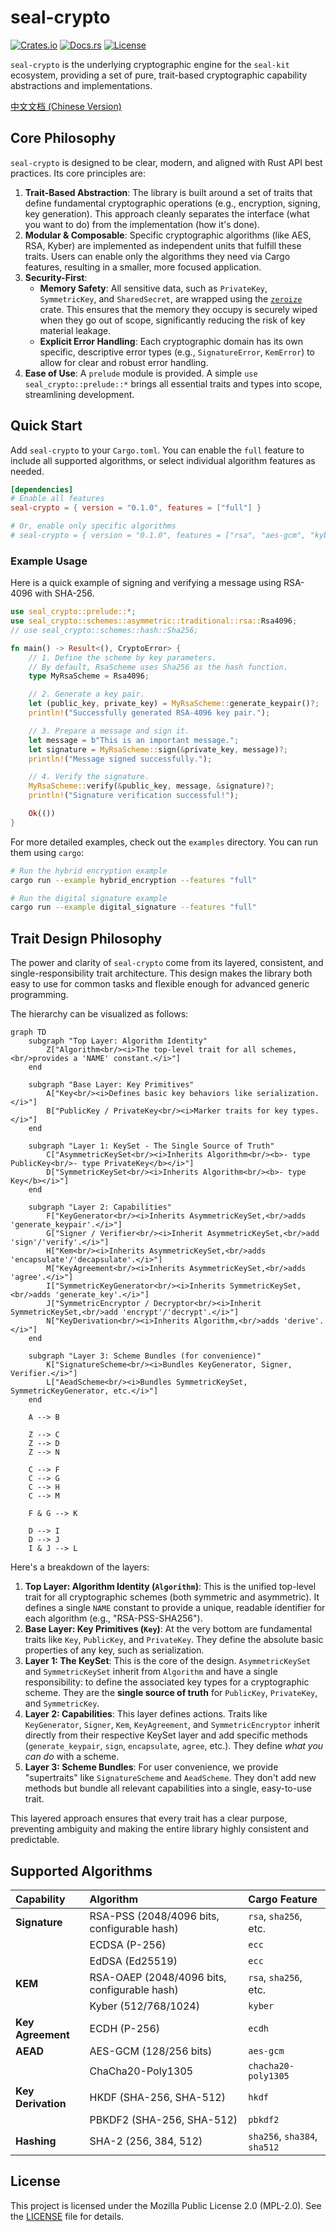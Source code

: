 # seal-crypto

[![Crates.io](https://img.shields.io/crates/v/seal-crypto.svg)](https://crates.io/crates/seal-crypto)
[![Docs.rs](https://docs.rs/seal-crypto/badge.svg)](https://docs.rs/seal-crypto)
[![License](https://img.shields.io/badge/license-MPL--2.0-blue.svg)](./LICENSE)

`seal-crypto` is the underlying cryptographic engine for the `seal-kit` ecosystem, providing a set of pure, trait-based cryptographic capability abstractions and implementations.

[中文文档 (Chinese Version)](README_CN.md)

## Core Philosophy

`seal-crypto` is designed to be clear, modern, and aligned with Rust API best practices. Its core principles are:

1.  **Trait-Based Abstraction**: The library is built around a set of traits that define fundamental cryptographic operations (e.g., encryption, signing, key generation). This approach cleanly separates the interface (what you want to do) from the implementation (how it's done).
2.  **Modular & Composable**: Specific cryptographic algorithms (like AES, RSA, Kyber) are implemented as independent units that fulfill these traits. Users can enable only the algorithms they need via Cargo features, resulting in a smaller, more focused application.
3.  **Security-First**:
    *   **Memory Safety**: All sensitive data, such as `PrivateKey`, `SymmetricKey`, and `SharedSecret`, are wrapped using the [`zeroize`](https://crates.io/crates/zeroize) crate. This ensures that the memory they occupy is securely wiped when they go out of scope, significantly reducing the risk of key material leakage.
    *   **Explicit Error Handling**: Each cryptographic domain has its own specific, descriptive error types (e.g., `SignatureError`, `KemError`) to allow for clear and robust error handling.
4.  **Ease of Use**: A `prelude` module is provided. A simple `use seal_crypto::prelude::*` brings all essential traits and types into scope, streamlining development.

## Quick Start

Add `seal-crypto` to your `Cargo.toml`. You can enable the `full` feature to include all supported algorithms, or select individual algorithm features as needed.

```toml
[dependencies]
# Enable all features
seal-crypto = { version = "0.1.0", features = ["full"] }

# Or, enable only specific algorithms
# seal-crypto = { version = "0.1.0", features = ["rsa", "aes-gcm", "kyber"] }
```

### Example Usage

Here is a quick example of signing and verifying a message using RSA-4096 with SHA-256.

```rust
use seal_crypto::prelude::*;
use seal_crypto::schemes::asymmetric::traditional::rsa::Rsa4096;
// use seal_crypto::schemes::hash::Sha256;

fn main() -> Result<(), CryptoError> {
    // 1. Define the scheme by key parameters.
    // By default, RsaScheme uses Sha256 as the hash function.
    type MyRsaScheme = Rsa4096;

    // 2. Generate a key pair.
    let (public_key, private_key) = MyRsaScheme::generate_keypair()?;
    println!("Successfully generated RSA-4096 key pair.");

    // 3. Prepare a message and sign it.
    let message = b"This is an important message.";
    let signature = MyRsaScheme::sign(&private_key, message)?;
    println!("Message signed successfully.");

    // 4. Verify the signature.
    MyRsaScheme::verify(&public_key, message, &signature)?;
    println!("Signature verification successful!");

    Ok(())
}
```

For more detailed examples, check out the `examples` directory. You can run them using `cargo`:

```sh
# Run the hybrid encryption example
cargo run --example hybrid_encryption --features "full"

# Run the digital signature example
cargo run --example digital_signature --features "full"
```

## Trait Design Philosophy

The power and clarity of `seal-crypto` come from its layered, consistent, and single-responsibility trait architecture. This design makes the library both easy to use for common tasks and flexible enough for advanced generic programming.

The hierarchy can be visualized as follows:

```mermaid
graph TD
    subgraph "Top Layer: Algorithm Identity"
        Z["Algorithm<br/><i>The top-level trait for all schemes,<br/>provides a 'NAME' constant.</i>"]
    end

    subgraph "Base Layer: Key Primitives"
        A["Key<br/><i>Defines basic key behaviors like serialization.</i>"]
        B["PublicKey / PrivateKey<br/><i>Marker traits for key types.</i>"]
    end

    subgraph "Layer 1: KeySet - The Single Source of Truth"
        C["AsymmetricKeySet<br/><i>Inherits Algorithm<br/><b>- type PublicKey<br/>- type PrivateKey</b></i>"]
        D["SymmetricKeySet<br/><i>Inherits Algorithm<br/><b>- type Key</b></i>"]
    end

    subgraph "Layer 2: Capabilities"
        F["KeyGenerator<br/><i>Inherits AsymmetricKeySet,<br/>adds 'generate_keypair'.</i>"]
        G["Signer / Verifier<br/><i>Inherit AsymmetricKeySet,<br/>add 'sign'/'verify'.</i>"]
        H["Kem<br/><i>Inherits AsymmetricKeySet,<br/>adds 'encapsulate'/'decapsulate'.</i>"]
        M["KeyAgreement<br/><i>Inherits AsymmetricKeySet,<br/>adds 'agree'.</i>"]
        I["SymmetricKeyGenerator<br/><i>Inherits SymmetricKeySet,<br/>adds 'generate_key'.</i>"]
        J["SymmetricEncryptor / Decryptor<br/><i>Inherit SymmetricKeySet,<br/>add 'encrypt'/'decrypt'.</i>"]
        N["KeyDerivation<br/><i>Inherits Algorithm,<br/>adds 'derive'.</i>"]
    end
    
    subgraph "Layer 3: Scheme Bundles (for convenience)"
        K["SignatureScheme<br/><i>Bundles KeyGenerator, Signer, Verifier.</i>"]
        L["AeadScheme<br/><i>Bundles SymmetricKeySet, SymmetricKeyGenerator, etc.</i>"]
    end

    A --> B

    Z --> C
    Z --> D
    Z --> N
    
    C --> F
    C --> G
    C --> H
    C --> M
    
    F & G --> K

    D --> I
    D --> J
    I & J --> L
```

Here's a breakdown of the layers:

1.  **Top Layer: Algorithm Identity (`Algorithm`)**: This is the unified top-level trait for all cryptographic schemes (both symmetric and asymmetric). It defines a single `NAME` constant to provide a unique, readable identifier for each algorithm (e.g., "RSA-PSS-SHA256").
2.  **Base Layer: Key Primitives (`Key`)**: At the very bottom are fundamental traits like `Key`, `PublicKey`, and `PrivateKey`. They define the absolute basic properties of any key, such as serialization.
3.  **Layer 1: The KeySet**: This is the core of the design. `AsymmetricKeySet` and `SymmetricKeySet` inherit from `Algorithm` and have a single responsibility: to define the associated key types for a cryptographic scheme. They are the **single source of truth** for `PublicKey`, `PrivateKey`, and `SymmetricKey`.
4.  **Layer 2: Capabilities**: This layer defines actions. Traits like `KeyGenerator`, `Signer`, `Kem`, `KeyAgreement`, and `SymmetricEncryptor` inherit directly from their respective KeySet layer and add specific methods (`generate_keypair`, `sign`, `encapsulate`, `agree`, etc.). They define *what you can do* with a scheme.
5.  **Layer 3: Scheme Bundles**: For user convenience, we provide "supertraits" like `SignatureScheme` and `AeadScheme`. They don't add new methods but bundle all relevant capabilities into a single, easy-to-use trait.

This layered approach ensures that every trait has a clear purpose, preventing ambiguity and making the entire library highly consistent and predictable.

## Supported Algorithms

| Capability | Algorithm | Cargo Feature |
| :--- | :--- | :--- |
| **Signature** | RSA-PSS (2048/4096 bits, configurable hash) | `rsa`, `sha256`, etc. |
| | ECDSA (P-256) | `ecc` |
| | EdDSA (Ed25519) | `ecc` |
| **KEM** | RSA-OAEP (2048/4096 bits, configurable hash) | `rsa`, `sha256`, etc. |
| | Kyber (512/768/1024) | `kyber` |
| **Key Agreement** | ECDH (P-256) | `ecdh` |
| **AEAD** | AES-GCM (128/256 bits) | `aes-gcm` |
| | ChaCha20-Poly1305 | `chacha20-poly1305` |
| **Key Derivation** | HKDF (SHA-256, SHA-512) | `hkdf` |
| | PBKDF2 (SHA-256, SHA-512) | `pbkdf2` |
| **Hashing** | SHA-2 (256, 384, 512) | `sha256`, `sha384`, `sha512` |

## License

This project is licensed under the Mozilla Public License 2.0 (MPL-2.0).
See the [LICENSE](./LICENSE) file for details. 